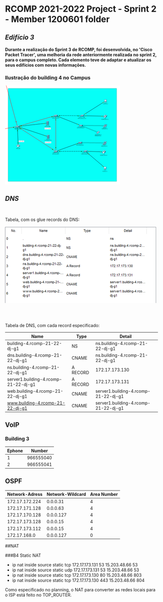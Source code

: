 RCOMP 2021-2022 Project - Sprint 2 - Member 1200601 folder
===========================================

## ***Edifício 3***

#### Durante a realização do Sprint 3 de RCOMP, foi desenvolvida, no 'Cisco Packet Tracer', uma melhoria da rede anteriormente realizada no sprint 2, para o campus completo. Cada elemento teve de adaptar e atualizar os seus edifícios com novas informações.

### Ilustração do building 4 no Campus

![BUILDING4](Building_4.PNG)

## *DNS*

<br>

Tabela, com os glue records do DNS:

![DNS](Building_4_DNS.PNG)


<br>
<br>

Tabela de DNS, com cada record especificado:

| Name                                 | Type     | Detail                               |
|--------------------------------------|----------|--------------------------------------|
| building-4.rcomp-21-22-dj-g1         | NS       | ns.building-4.rcomp-21-22-dj-g1      |
| dns.building-4.rcomp-21-22-dj-g1     | CNAME    | ns.building-4.rcomp-21-22-dj-g1      | 
| ns.building-4.rcomp-21-22-dj-g1      | A RECORD | 172.17.173.130                       |
| server1.building-4.rcomp-21-22-dj-g1 | A RECORD | 172.17.173.131                       | 
| web.building-4.rcomp-21-22-dj-g1     | CNAME    | server1.building-4.rcomp-21-22-dj-g1 | 
| www.building-4.rcomp-21-22-dj-g1     | CNAME    | server1.building-4.rcomp-21-22-dj-g1 |


##  VoIP

### Building 3

| Ephone | Number    |
|--------|-----------|
| 1      | 966555040 |
| 2      | 966555041 | 

## OSPF

| Network-Adress | Network-Wildcard | Area Number |
|----------------|------------------|-------------|
| 172.17.172.224 | 0.0.0.31         | 4           |
| 172.17.171.128 | 0.0.0.63         | 4           | 
| 172.17.170.128 | 0.0.0.127        | 4           |
| 172.17.173.128 | 0.0.0.15         | 4           | 
| 172.17.173.112 | 0.0.0.15         | 4           | 
| 172.17.168.0   | 0.0.0.127        | 0           |

##NAT

###B4 Static NAT
* ip nat inside source static tcp 172.17.173.131 53 15.203.48.66 53
* ip nat inside source static udp 172.17.173.131 53 15.203.48.66 53
* ip nat inside source static tcp 172.17.173.130 80 15.203.48.66 803
* ip nat inside source static tcp 172.17.173.130 443 15.203.48.66 804

Como especificado no planning, o NAT para converter as redes locais para o ISP está feito no TOP_ROUTER.

